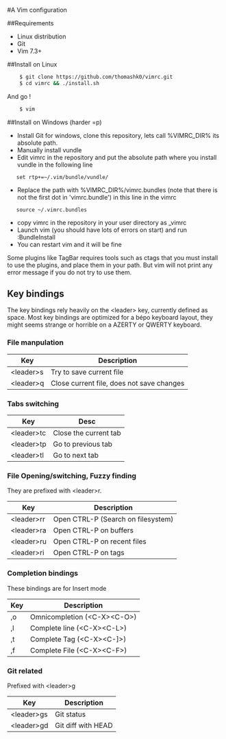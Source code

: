 #A Vim configuration

##Requirements
   * Linux distribution
   * Git
   * Vim 7.3+

##Install on Linux

```bash
    $ git clone https://github.com/thomashk0/vimrc.git
    $ cd vimrc && ./install.sh
```
And go !

```bash
    $ vim
```
##Install on Windows (harder =p)
 * Install Git for windows, clone this repository, lets call %VIMRC_DIR% its absolute path.
 * Manually install vundle
 * Edit vimrc in the repository and put the absolute path where you install vundle in the following line
```vim
   set rtp+=~/.vim/bundle/vundle/
```
 * Replace the path with %VIMRC_DIR%/vimrc.bundles (note that there is not the first dot in 'vimrc.bundle') in this line in the vimrc
```vim
   source ~/.vimrc.bundles
```
 * copy vimrc in the repository in your user directory as _vimrc
 * Launch vim (you should have lots of errors on start) and run :BundleInstall
 * You can restart vim and it will be fine

Some plugins like TagBar requires tools such as ctags that you must install to use the plugins, and place them in your path. But vim will not print any error message if you do not try to use them.

## Key bindings

The key bindings rely heavily on the \<leader\> key, currently defined as
space.  Most key bindings are optimized for a bépo keyboard layout,
they might seems strange or horrible on a AZERTY or QWERTY keyboard.

### File manpulation

| Key         | Description                               |
|-------------|-------------------------------------------|
| \<leader\>s | Try to save current file                  |
| \<leader\>q | Close current file, does not save changes |

### Tabs switching

| Key          | Desc                  |
|--------------|-----------------------|
| \<leader\>tc | Close the current tab |
| \<leader\>tp | Go to previous tab    |
| \<leader\>tl | Go to next tab        |


### File Opening/switching, Fuzzy finding

They are prefixed with \<leader\>r.

| Key          | Description                        |
|--------------|------------------------------------|
| \<leader\>rr | Open CTRL-P (Search on filesystem) |
| \<leader\>ra | Open CTRL-P on buffers             |
| \<leader\>ru | Open CTRL-P on recent files        |
| \<leader\>ri | Open CTRL-P on tags                |

### Completion bindings

These bindings are for Insert mode

| Key | Description                     |
|-----|---------------------------------|
| ,o  | Omnicompletion (\<C-X\>\<C-O\>) |
| ,l  | Complete line (\<C-X\>\<C-L\>)  |
| ,t  | Complete Tag (\<C-X\>\<C-]\>)   |
| ,f  | Complete File (\<C-X\>\<C-F\>)   |


### Git related

Prefixed with \<leader\>g

| Key          | Description        |
|--------------|--------------------|
| \<leader\>gs | Git status         |
| \<leader\>gd | Git diff with HEAD |
